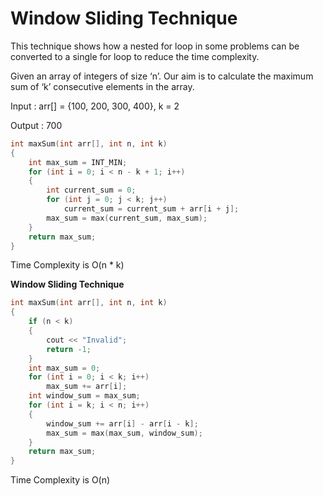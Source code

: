 # Window Sliding Technique

This technique shows how a nested for loop in some problems can be converted to a single for loop to reduce the time complexity.

Given an array of integers of size ‘n’. Our aim is to calculate the maximum sum of ‘k’ consecutive elements in the array.

Input  : arr[] = {100, 200, 300, 400}, k = 2

Output : 700
```cpp
int maxSum(int arr[], int n, int k) 
{ 
    int max_sum = INT_MIN; 
    for (int i = 0; i < n - k + 1; i++)
    { 
        int current_sum = 0; 
        for (int j = 0; j < k; j++) 
            current_sum = current_sum + arr[i + j]; 
        max_sum = max(current_sum, max_sum); 
    } 
    return max_sum; 
} 
```
Time Complexity is O(n * k)

**Window Sliding Technique**

```cpp
int maxSum(int arr[], int n, int k) 
{ 
    if (n < k) 
    { 
        cout << "Invalid"; 
        return -1; 
    } 
    int max_sum = 0; 
    for (int i = 0; i < k; i++) 
        max_sum += arr[i]; 
    int window_sum = max_sum; 
    for (int i = k; i < n; i++) 
    { 
        window_sum += arr[i] - arr[i - k]; 
        max_sum = max(max_sum, window_sum); 
    } 
    return max_sum; 
} 
```
Time Complexity is O(n)
